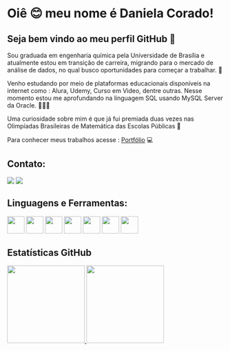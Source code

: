 # Oiê 😊 meu nome é Daniela Corado!
## Seja bem vindo ao meu perfil GitHub 👋

Sou graduada em engenharia química pela Universidade de Brasília e atualmente estou em transição de carreira, migrando para o mercado de análise de dados, no qual busco oportunidades para começar a trabalhar. 📝

Venho estudando por meio de plataformas educacionais disponíveis na internet como : Alura, Udemy, Curso em Video, dentre outras. Nesse momento estou me aprofundando na linguagem SQL usando MySQL Server da Oracle. 👩🏼‍💻

Uma curiosidade sobre mim é que já fui premiada duas vezes nas Olimpíadas Brasileiras de Matemática das Escolas Públicas 🏅

Para conhecer meus trabalhos acesse : [Portfólio](https://sites.google.com/view/portfoliodanielacorado) 💻 


## Contato:
<div>
<a href = "mailto:danifcorado@gmail.com"><img src="https://img.shields.io/badge/Gmail-D14836?style=for-the-badge&logo=gmail&logoColor=white" target="_blank"></a>
<a href="https://www.linkedin.com/in/daniela-corado-077365192/" target="_blank"><img src="https://img.shields.io/badge/-LinkedIn-%230077B5?style=for-the-badge&logo=linkedin&logoColor=white" target="_blank"></a>   
</div>


## Linguagens e Ferramentas:
<p float ="left">
<img src="https://cdn.jsdelivr.net/gh/devicons/devicon/icons/git/git-original.svg" width="40" height="40"/>
<img src="https://cdn.jsdelivr.net/gh/devicons/devicon/icons/python/python-original.svg"width="40" height="40"/>
<img src="https://cdn.jsdelivr.net/gh/devicons/devicon/icons/mysql/mysql-original.svg"width="40" height="40"/>
<img src="https://cdn.jsdelivr.net/gh/devicons/devicon/icons/visualstudio/visualstudio-plain.svg"width="40" height="40"/>
<img src="https://cdn.jsdelivr.net/gh/devicons/devicon/icons/pycharm/pycharm-original.svg"width="40" height="40" />
<img src="https://cdn.jsdelivr.net/gh/devicons/devicon/icons/googlecloud/googlecloud-original.svg"width="40" height="40"/>
<img src="https://cdn.jsdelivr.net/gh/devicons/devicon/icons/matlab/matlab-original.svg"width="40" height="40"/>
</p>

## Estatísticas GitHub                                                                           
<div>
<a href="https://github.com/DanielaCorado">
<img height="180em" src="https://github-readme-stats.vercel.app/api/top-langs/?username=DanielaCorado&layout=compact&langs_count=7&theme=dracula"/>
<img height="180em" src="https://github-readme-stats.vercel.app/api?username=DanielaCorado&show_icons=true&theme=dracula&include_all_commits=true&count_private=true"/>
</div>

